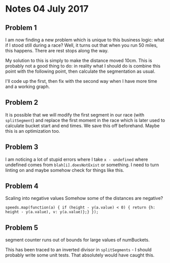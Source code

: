 # Notes 04 July 2017

## Problem 1

I am now finding a new problem which is unique to this business logic: what if I stood still during a race?  Well, it turns out that when you run 50 miles, this happens.  There are rest stops along the way.

My solution to this is simply to make the distance moved 10cm.  This is probably not a good thing to do: in reality what I should do is combine this point with the following point, then calculate the segmentation as usual. 

I'll code up the first, then fix with the second way when I have more time and a working graph.

## Problem 2

It is possible that we will modify the first segment in our race (with `splitSegment`) and replace the first moment in the race which is later used to calculate bucket start and end times.  We save this off beforehand.  Maybe this is an optimization too.

## Problem 3

I am noticing a lot of stupid errors where I take `x - undefined` where undefined comes from `blah[i].doesNotExist` or something.  I need to turn linting on and maybe somehow check for things like this.


## Problem 4

Scaling into negative values
Somehow some of the distances are negative?

```
speeds.map(function(a) { if (height - y(a.value) < 0) { return {h: height - y(a.value), v: y(a.value)};} });
```

## Problem 5

segment counter runs out of bounds for large values of numBuckets.

This has been traced to an inverted divisor in `splitSegments` - I should probably write some unit tests.  That absolutely would have caught this.
